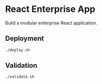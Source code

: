 # React Enterprise App

Build a modular enterprise React application.

## Deployment

```bash
./deploy.sh
```

## Validation

```bash
./validate.sh
```

